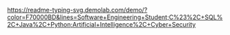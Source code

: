 https://readme-typing-svg.demolab.com/demo/?color=F70000BD&lines=Software+Engineering+Student;C%23%2C+SQL%2C+Java%2C+Python;Artificial+Intelligence%2C+Cyber+Security
<!---
OmerTalhaBas/OmerTalhaBas is a ✨ special ✨ repository because its `README.md` (this file) appears on your GitHub profile.
You can click the Preview link to take a look at your changes.
--->
